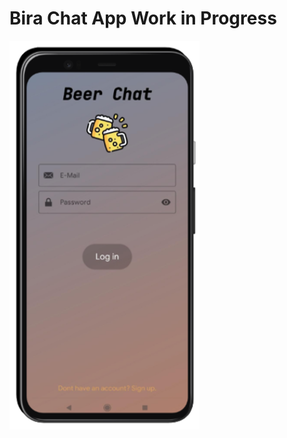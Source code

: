 # Bira Chat App Work in Progress
![](https://raw.githubusercontent.com/metehanozcan/bira-chatapp/main/screenshots/Login.png)

